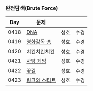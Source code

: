 ### 완전탐색(Brute Force)

| Day  | 문제                                               |     |     |
|------|--------------------------------------------------|-----|-----|
| 0418 | [DNA](https://www.acmicpc.net/problem/1969)      | 성호  | 수경  |
| 0419 | [영화감독 숌](https://www.acmicpc.net/problem/1436)   | 성호  | 수경  |
| 0420 | [치킨치킨치킨](https://www.acmicpc.net/problem/16439)  | 성호  | 수경  |
| 0421 | [사탕 게임](https://www.acmicpc.net/problem/3085)    | 성호  | 수경  |
| 0422 | [꽃길](https://www.acmicpc.net/problem/14620)      | 성호  | 수경  |
| 0423 | [링크와 스타트](https://www.acmicpc.net/problem/15661) | 성호  | 수경  |

